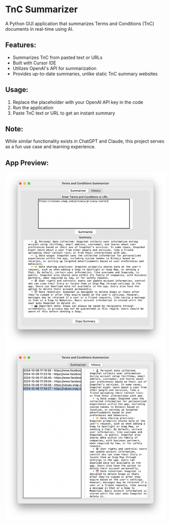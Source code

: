 # TnC Summarizer

A Python GUI application that summarizes Terms and Conditions (TnC) documents in real-time using AI.

## Features:
- Summarizes TnC from pasted text or URLs
- Built with Cursor IDE
- Utilizes OpenAI's API for summarization
- Provides up-to-date summaries, unlike static TnC summary websites

## Usage:
1. Replace the placeholder with your OpenAI API key in the code
2. Run the application
3. Paste TnC text or URL to get an instant summary

## Note:
While similar functionality exists in ChatGPT and Claude, this project serves as a fun use case and learning experience.


## App Preview:
![Main App](summurizer.png)
![Main App](summary_history.png)

